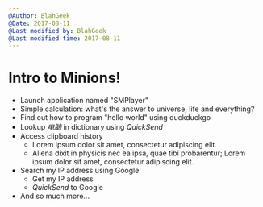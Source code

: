 ```yaml
---
@Author: BlahGeek
@Date: 2017-08-11
@Last modified by: BlahGeek
@Last modified time: 2017-08-11
---
```


# Intro to Minions!

- Launch application named "SMPlayer"
- Simple calculation: what's the answer to universe, life and everything?
- Find out how to program "hello world" using duckduckgo
- Lookup *电脑* in dictionary using _QuickSend_
- Access clipboard history
    - Lorem ipsum dolor sit amet, consectetur adipiscing elit.
    - Aliena dixit in physicis nec ea ipsa, quae tibi probarentur;
    Lorem ipsum dolor sit amet, consectetur adipiscing elit.
- Search my IP address using Google
    - Get my IP address
    - _QuickSend_ to Google
- And so much more...

